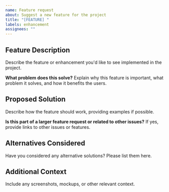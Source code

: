 ```yaml
---
name: Feature request
about: Suggest a new feature for the project
title: "[FEATURE] "
labels: enhancement
assignees: ""
---
```


## Feature Description

Describe the feature or enhancement you'd like to see implemented in the project.

**What problem does this solve?**
Explain why this feature is important, what problem it solves, and how it benefits the users.

## Proposed Solution

Describe how the feature should work, providing examples if possible.

**Is this part of a larger feature request or related to other issues?**
If yes, provide links to other issues or features.

## Alternatives Considered

Have you considered any alternative solutions? Please list them here.

## Additional Context

Include any screenshots, mockups, or other relevant context.

